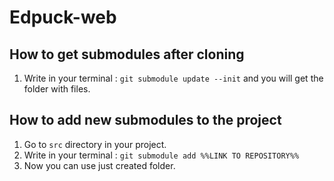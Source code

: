 # Edpuck-web

## How to get submodules after cloning

1. Write in your terminal : ```git submodule update --init```
and you will get the folder with files.


## How to add new submodules to the project

1. Go to ```src``` directory in your project.
2. Write in your terminal : ```git submodule add %%LINK TO REPOSITORY%%```
3. Now you can use just created folder.
